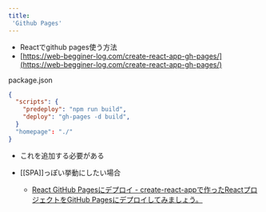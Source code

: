 ```yaml
---
title:
 'Github Pages'
---
```


- Reactでgithub pages使う方法
- [https://web-begginer-log.com/create-react-app-gh-pages/](https://web-begginer-log.com/create-react-app-gh-pages/)

 package.json

```json
{
  "scripts": {
    "predeploy": "npm run build",
    "deploy": "gh-pages -d build",
  }
  "homepage": "./"
}
```

- これを追加する必要がある

- [[SPA]]っぽい挙動にしたい場合
    - [React GitHub Pagesにデプロイ - create-react-appで作ったReactプロジェクトをGitHub Pagesにデプロイしてみましょう。](https://dev-yakuza.posstree.com/react/github-pages/#404ページ)

